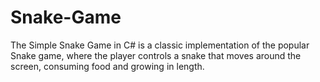 # Snake-Game
The Simple Snake Game in C# is a classic implementation of the popular Snake game, where the player controls a snake that moves around the screen, consuming food and growing in length. 
